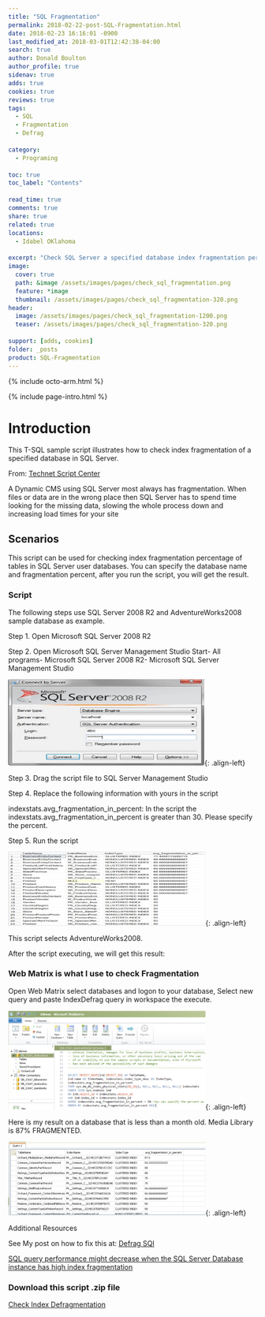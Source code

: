 ```yaml
---
title: "SQL Fragmentation"
permalink: 2018-02-22-post-SQL-Fragmentation.html
date: 2018-02-23 16:16:01 -0900
last_modified_at: 2018-03-01T12:42:38-04:00
search: true
author: Donald Boulton
author_profile: true
sidenav: true
adds: true
cookies: true
reviews: true
tags:
  - SQL
  - Fragmentation
  - Defrag

category:
  - Programing
  
toc: true
toc_label: "Contents"

read_time: true
comments: true
share: true
related: true
locations:
  - Idabel OKlahoma

excerpt: "Check SQL Server a specified database index fragmentation percentage (SQL). A Dynamic CMS using SQL Server most always has fragmentation. When files or data are in the wrong place then SQL Server has to spend time looking for the missing data, slowing the whole process down and increasing load times for your site."
image:
  cover: true
  path: &image /assets/images/pages/check_sql_fragmentation.png
  feature: *image
  thumbnail: /assets/images/pages/check_sql_fragmentation-320.png
header:
  image: /assets/images/pages/check_sql_fragmentation-1200.png
  teaser: /assets/images/pages/check_sql_fragmentation-320.png

support: [adds, cookies]
folder: _posts
product: SQL-Fragmentation
---
```


{% include octo-arm.html %}

{% include page-intro.html %}

# Introduction

This T-SQL sample script illustrates how to check index fragmentation of a specified database in SQL Server.

From: [Technet Script Center](http://gallery.technet.microsoft.com/scriptcenter/Check-SQL-Server-a-a5758043#content)

A Dynamic CMS using SQL Server most always has fragmentation. When files or data are in the wrong place then SQL Server has to spend time looking for the missing data, slowing the whole process down and increasing load times for your site

## Scenarios

This script can be used for checking index fragmentation percentage of tables in SQL Server user databases. You can specify the database name and fragmentation percent, after you run the script, you will get the result.

### Script

The following steps use SQL Server 2008 R2 and AdventureWorks2008 sample database as example.

Step 1\. Open Microsoft SQL Server 2008 R2

Step 2\. Open Microsoft SQL Server Management Studio
Start- All programs- Microsoft SQL Server 2008 R2- Microsoft SQL Server Management Studio

![SQL Management](/assets/images/pages/sql_management.png){: .align-left}

Step 3\. Drag the script file to SQL Server Management Studio

Step 4\. Replace the following information with yours in the script

indexstats.avg_fragmentation_in_percent: In the script the  indexstats.avg_fragmentation_in_percent is greater than 30\. Please specify the percent.

Step 5\. Run the script

![Script Results](/assets/images/pages/script-results.jpg){: .align-left}

This script selects AdventureWorks2008.

After the script executing, we will get this result:

### Web Matrix is what I use to check Fragmentation

Open Web Matrix select databases and logon to your database, Select new query and paste IndexDefrag query in workspace the execute.

![Web Matrix](/assets/images/pages/IndexFragmentation_WebMatrix.png){: .align-left}

Here is my result on a database that is less than a month old. Media Library is 87% FRAGMENTED.

![Web Matrix Script Results](/assets/images/pages/IndexFragmentation_WebMatrix_Script_Results.png){: .align-left}

Additional Resources

See My post on how to fix this at: [Defrag SQl](https://donaldboulton.gihub.io/DWB/Defrag-SQL)

[SQL query performance might decrease when the SQL Server Database instance has high index fragmentation](http://support.microsoft.com/kb/2755960)

### Download this script .zip file

[Check Index Defragmentation](https://drive.google.com/open?id=1_BAytAHtcqp23dw-mOFSRjiIRzqPjmnX)